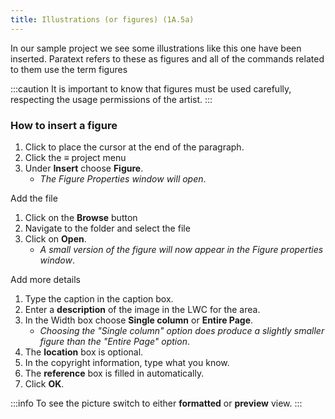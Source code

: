 ```yaml
---
title: Illustrations (or figures) (1A.5a)
---
```

In our sample project we see some illustrations like this one have been inserted. Paratext refers to these as figures and all of the commands related to them use the term figures

:::caution
It is important to know that figures must be used carefully, respecting the usage permissions of the artist.
:::
### How to insert a figure

1.  Click to place the cursor at the end of the paragraph.
1.  Click the ≡ project menu
1.  Under **Insert** choose **Figure**.
    -  *The Figure Properties window will open*.

Add the file
1.  Click on the **Browse** button
3.  Navigate to the folder and select the file
4.  Click on **Open**.
    -  *A small version of the figure will now appear in the Figure properties window*.

Add more details
1.  Type the caption in the caption box.
6.  Enter a **description** of the image in the LWC for the area.
7.  In the Width box choose **Single column** or **Entire Page**.
    -  *Choosing the "Single column" option does produce a slightly smaller figure than the "Entire Page" option*.
8.  The **location** box is optional.
9.  In the copyright information, type what you know.
10. The **reference** box is filled in automatically.
11. Click **OK**.

:::info
To see the picture switch to either **formatted** or **preview** view.
:::